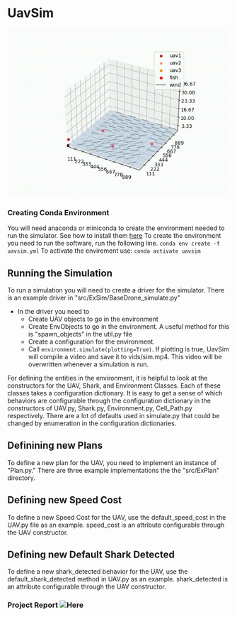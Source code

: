 # UavSim

![Change Altitude Plan](https://github.com/rmaksymiuk/UavSim/blob/main/demos/UavSim.gif)

### Creating Conda Environment
You will need anaconda or miniconda to create the environment needed to run the simulator. See how to install them [here](https://docs.conda.io/en/latest/miniconda.html)
To create the environment you need to run the software, run the following line.
`conda env create -f uavsim.yml`
To activate the envirement use: `conda activate uavsim`

## Running the Simulation
To run a simulation you will need to create a driver for the simulator. There is an example driver in "src/ExSim/BaseDrone_simulate.py"
- In the driver you need to
  - Create UAV objects to go in the environment
  - Create EnvObjects to go in the environment. A useful method for this is "spawn_objects" in the util.py file
  - Create a configuration for the environment. 
  - Call `environment.simulate(plotting=True)`. If plotting is true, UavSim will compile a video and save it to vids/sim.mp4. This video will be overwritten whenever a simulation is run.

For defining the entities in the environment, it is helpful to look at the constructors for the UAV, Shark, and Environment Classes. Each of these classes takes a configuration dictionary. It is easy to get a sense of which behaviors are configurable through the configuration dictionary in the constructors of UAV.py, Shark.py, Environment.py, Cell_Path.py respectively. There are a lot of defaults used in simulate.py that could be changed by enumeration in the configuration dictionaries.


## Definining new Plans
To define a new plan for the UAV, you need to implement an instance of "Plan.py." There are three example implementations the the "src/ExPlan" directory.

## Defining new Speed Cost
To define a new Speed Cost for the UAV, use the default_speed_cost in the UAV.py file as an example. 
speed_cost is an attribute configurable through the UAV constructor.

## Defining new Default Shark Detected
To define a new shark_detected behavior for the UAV, use the default_shark_detected method in UAV.py as an example.
shark_detected is an attribute configurable through the UAV constructor.

### Project Report ![Here](https://drive.google.com/file/d/1jYA3IE0tc6kyy_FLYg44cDrD8UHDKQOY/view?usp=sharing)

